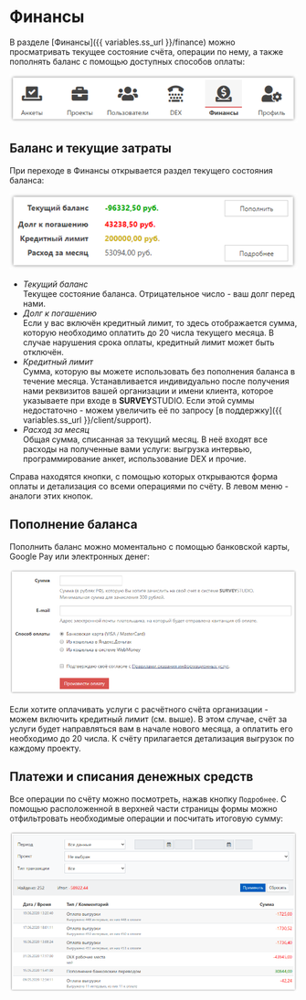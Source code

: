 # Финансы

В разделе [Финансы]({{ variables.ss_url }}/finance) можно просматривать текущее состояние счёта, операции по нему, а также пополнять баланс с помощью доступных способов оплаты:

![](images/6000_img_001.png)

## Баланс и текущие затраты

При переходе в Финансы открывается раздел текущего состояния баланса:

![](images/6000_img_002.png)

- *Текущий баланс*<br>
Текущее состояние баланса. Отрицательное число - ваш долг перед нами.
- *Долг к погашению*<br>
Если у вас включён кредитный лимит, то здесь отображается сумма, которую необходимо оплатить до 20 числа текущего месяца. В случае нарушения срока оплаты, кредитный лимит может быть отключён.
- *Кредитный лимит*<br>
Сумма, которую вы можете использовать без пополнения баланса в течение месяца. Устанавливается индивидуально после получения нами реквизитов вашей организации и имени клиента, которое указываете при входе в **SURVEY**STUDIO. Если этой суммы недостаточно - можем увеличить её по запросу [в поддержку]({{ variables.ss_url }}/client/support).
- *Расход за месяц*<br>
Общая сумма, списанная за текущий месяц. В неё входят все расходы на полученные вами услуги: выгрузка интервью, программирование анкет, использование DEX и прочие.

Справа находятся кнопки, с помощью которых открываются форма оплаты и детализация со всеми операциями по счёту. В левом меню - аналоги этих кнопок.

## Пополнение баланса

Пополнить баланс можно моментально с помощью банковской карты, Google Pay или электронных денег:

![](images/6000_img_003.png)

Если хотите оплачивать услуги с расчётного счёта организации - можем включить кредитный лимит (см. выше). В этом случае, счёт за услуги будет направляться вам в начале нового месяца, а оплатить его необходимо до 20 числа. К счёту прилагается детализация выгрузок по каждому проекту.

## Платежи и списания денежных средств

Все операции по счёту можно посмотреть, нажав кнопку `Подробнее`. С помощью расположенной в верхней части страницы формы можно отфильтровать необходимые операции и посчитать итоговую сумму:

![](images/6000_img_004.png)
